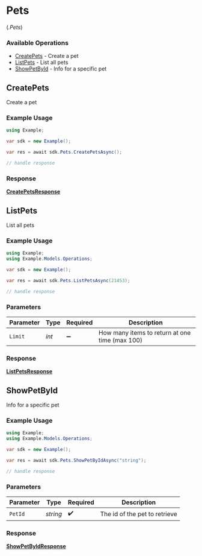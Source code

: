 # Pets
(*.Pets*)

### Available Operations

* [CreatePets](#createpets) - Create a pet
* [ListPets](#listpets) - List all pets
* [ShowPetById](#showpetbyid) - Info for a specific pet

## CreatePets

Create a pet

### Example Usage

```csharp
using Example;

var sdk = new Example();

var res = await sdk.Pets.CreatePetsAsync();

// handle response
```


### Response

**[CreatePetsResponse](../../models/operations/CreatePetsResponse.md)**


## ListPets

List all pets

### Example Usage

```csharp
using Example;
using Example.Models.Operations;

var sdk = new Example();

var res = await sdk.Pets.ListPetsAsync(21453);

// handle response
```

### Parameters

| Parameter                                      | Type                                           | Required                                       | Description                                    |
| ---------------------------------------------- | ---------------------------------------------- | ---------------------------------------------- | ---------------------------------------------- |
| `Limit`                                        | *int*                                          | :heavy_minus_sign:                             | How many items to return at one time (max 100) |


### Response

**[ListPetsResponse](../../models/operations/ListPetsResponse.md)**


## ShowPetById

Info for a specific pet

### Example Usage

```csharp
using Example;
using Example.Models.Operations;

var sdk = new Example();

var res = await sdk.Pets.ShowPetByIdAsync("string");

// handle response
```

### Parameters

| Parameter                     | Type                          | Required                      | Description                   |
| ----------------------------- | ----------------------------- | ----------------------------- | ----------------------------- |
| `PetId`                       | *string*                      | :heavy_check_mark:            | The id of the pet to retrieve |


### Response

**[ShowPetByIdResponse](../../models/operations/ShowPetByIdResponse.md)**

